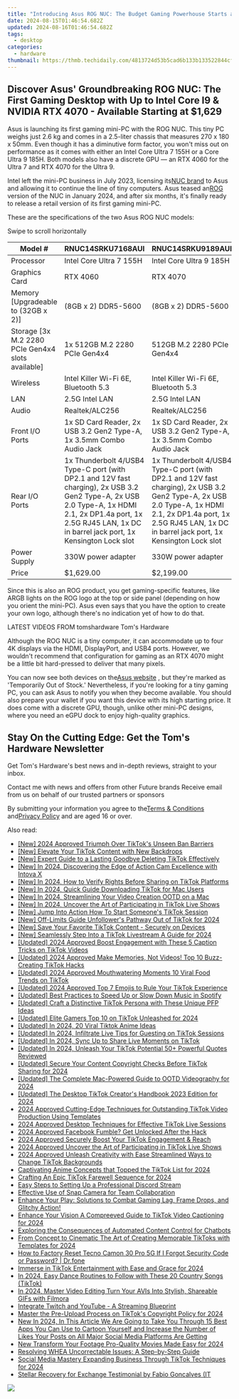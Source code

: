 ```yaml
---
title: "Introducing Asus ROG NUC: The Budget Gaming Powerhouse Starts at Just $1,629"
date: 2024-08-15T01:46:54.682Z
updated: 2024-08-16T01:46:54.682Z
tags:
  - desktop
categories:
  - hardware
thumbnail: https://thmb.techidaily.com/4813724d53b5cad6b133b133522844cf1838d9743eb384dd583504939bc1aed2.jpg
---
```


## Discover Asus' Groundbreaking ROG NUC: The First Gaming Desktop with Up to Intel Core I9 & NVIDIA RTX 4070 - Available Starting at $1,629

Asus is launching its first gaming mini-PC with the ROG NUC. This tiny PC weighs just 2.6 kg and comes in a 2.5-liter chassis that measures 270 x 180 x 50mm. Even though it has a diminutive form factor, you won't miss out on performance as it comes with either an Intel Core Ultra 7 155H or a Core Ultra 9 185H. Both models also have a discrete GPU — an RTX 4060 for the Ultra 7 and RTX 4070 for the Ultra 9.

 Intel left the mini-PC business in July 2023, licensing its[NUC brand](https://www.tomshardware.com/news/nuc-is-now-officially-part-of-the-asus-product-lineup) to Asus and allowing it to continue the line of tiny computers. Asus teased an[ROG](https://www.tomshardware.com/desktops/mini-pcs/asus-teases-rog-nuc-ready-to-be-unveiled-on-january-8) version of the NUC in January 2024, and after six months, it's finally ready to release a retail version of its first gaming mini-PC.

These are the specifications of the two Asus ROG NUC models:

 Swipe to scroll horizontally

| Model #                                             | RNUC14SRKU7168AUI                                                                                                                                                                                                  | RNUC14SRKU9189AUI                                                                                                                                                                                                  |
| --------------------------------------------------- | ------------------------------------------------------------------------------------------------------------------------------------------------------------------------------------------------------------------ | ------------------------------------------------------------------------------------------------------------------------------------------------------------------------------------------------------------------ |
| Processor                                           | Intel Core Ultra 7 155H                                                                                                                                                                                            | Intel Core Ultra 9 185H                                                                                                                                                                                            |
| Graphics Card                                       | RTX 4060                                                                                                                                                                                                           | RTX 4070                                                                                                                                                                                                           |
| Memory \[Upgradeable to (32GB x 2)\]                | (8GB x 2) DDR5-5600                                                                                                                                                                                                | (8GB x 2) DDR5-5600                                                                                                                                                                                                |
| Storage \[3x M.2 2280 PCIe Gen4x4 slots available\] | 1x 512GB M.2 2280 PCIe Gen4x4                                                                                                                                                                                      | 512GB M.2 2280 PCIe Gen4x4                                                                                                                                                                                         |
| Wireless                                            | Intel Killer Wi-Fi 6E, Bluetooth 5.3                                                                                                                                                                               | Intel Killer Wi-Fi 6E, Bluetooth 5.3                                                                                                                                                                               |
| LAN                                                 | 2.5G Intel LAN                                                                                                                                                                                                     | 2.5G Intel LAN                                                                                                                                                                                                     |
| Audio                                               | Realtek/ALC256                                                                                                                                                                                                     | Realtek/ALC256                                                                                                                                                                                                     |
| Front I/O Ports                                     | 1x SD Card Reader, 2x USB 3.2 Gen2 Type-A, 1x 3.5mm Combo Audio Jack                                                                                                                                               | 1x SD Card Reader, 2x USB 3.2 Gen2 Type-A, 1x 3.5mm Combo Audio Jack                                                                                                                                               |
| Rear I/O Ports                                      | 1x Thunderbolt 4/USB4 Type-C port (with DP2.1 and 12V fast charging), 2x USB 3.2 Gen2 Type-A, 2x USB 2.0 Type-A, 1x HDMI 2.1, 2x DP1.4a port, 1x 2.5G RJ45 LAN, 1x DC in barrel jack port, 1x Kensington Lock slot | 1x Thunderbolt 4/USB4 Type-C port (with DP2.1 and 12V fast charging), 2x USB 3.2 Gen2 Type-A, 2x USB 2.0 Type-A, 1x HDMI 2.1, 2x DP1.4a port, 1x 2.5G RJ45 LAN, 1x DC in barrel jack port, 1x Kensington Lock slot |
| Power Supply                                        | 330W power adapter                                                                                                                                                                                                 | 330W power adapter                                                                                                                                                                                                 |
| Price                                               | $1,629.00                                                                                                                                                                                                          | $2,199.00                                                                                                                                                                                                          |

 Since this is also an ROG product, you get gaming-specific features, like ARGB lights on the ROG logo at the top or side panel (depending on how you orient the mini-PC). Asus even says that you have the option to create your own logo, although there's no indication yet of how to do that.

 LATEST VIDEOS FROM tomshardware Tom's Hardware

 Although the ROG NUC is a tiny computer, it can accommodate up to four 4K displays via the HDMI, DisplayPort, and USB4 ports. However, we wouldn't recommend that configuration for gaming as an RTX 4070 might be a little bit hard-pressed to deliver that many pixels.

 You can now see both devices on the[Asus website](https://clk.tradedoubler.com/click?p=332082&a=2384895&epi=tomshardware-us-6479410811963061514&url=https%3A%2F%2Frog.asus.com%2Fus%2Fdesktops%2Fmini-pc%2Frog-nuc%2F) , but they're marked as 'Temporarily Out of Stock.' Nevertheless, if you're looking for a tiny gaming PC, you can ask Asus to notify you when they become available. You should also prepare your wallet if you want this device with its high starting price. It does come with a discrete GPU, though, unlike other mini-PC designs, where you need an eGPU dock to enjoy high-quality graphics.

## Stay On the Cutting Edge: Get the Tom's Hardware Newsletter

 Get Tom's Hardware's best news and in-depth reviews, straight to your inbox.

 Contact me with news and offers from other Future brands  Receive email from us on behalf of our trusted partners or sponsors

 By submitting your information you agree to the[Terms & Conditions](https://futureplc.com/terms-conditions/) and[Privacy Policy](https://futureplc.com/privacy-policy/) and are aged 16 or over.


<ins class="adsbygoogle"
     style="display:block"
     data-ad-format="autorelaxed"
     data-ad-client="ca-pub-7571918770474297"
     data-ad-slot="1223367746"></ins>



<ins class="adsbygoogle"
     style="display:block"
     data-ad-client="ca-pub-7571918770474297"
     data-ad-slot="8358498916"
     data-ad-format="auto"
     data-full-width-responsive="true"></ins>

<span class="atpl-alsoreadstyle">Also read:</span>
<div><ul>
<li><a href="https://tiktok-video-files.techidaily.com/new-2024-approved-triumph-over-tiktoks-unseen-ban-barriers/"><u>[New] 2024 Approved  Triumph Over TikTok's Unseen Ban Barriers</u></a></li>
<li><a href="https://tiktok-video-files.techidaily.com/new-elevate-your-tiktok-content-with-new-backdrops/"><u>[New] Elevate Your TikTok Content with New Backdrops</u></a></li>
<li><a href="https://tiktok-video-files.techidaily.com/new-expert-guide-to-a-lasting-goodbye-deleting-tiktok-effectively/"><u>[New] Expert Guide to a Lasting Goodbye  Deleting TikTok Effectively</u></a></li>
<li><a href="https://fox-http.techidaily.com/new-in-2024-discovering-the-edge-of-action-cam-excellence-with-intova-x/"><u>[New] In 2024, Discovering the Edge of Action Cam Excellence with Intova X</u></a></li>
<li><a href="https://tiktok-video-files.techidaily.com/new-in-2024-how-to-verify-rights-before-sharing-on-tiktok-platforms/"><u>[New] In 2024, How to Verify Rights Before Sharing on TikTok Platforms</u></a></li>
<li><a href="https://tiktok-video-files.techidaily.com/new-in-2024-quick-guide-downloading-tiktok-for-mac-users/"><u>[New] In 2024, Quick Guide  Downloading TikTok for Mac Users</u></a></li>
<li><a href="https://tiktok-video-files.techidaily.com/new-in-2024-streamlining-your-video-creation-ootd-on-a-mac/"><u>[New] In 2024, Streamlining Your Video Creation  OOTD on a Mac</u></a></li>
<li><a href="https://tiktok-video-files.techidaily.com/new-in-2024-uncover-the-art-of-participating-in-tiktok-live-shows/"><u>[New] In 2024, Uncover the Art of Participating in TikTok Live Shows</u></a></li>
<li><a href="https://tiktok-video-files.techidaily.com/new-jump-into-action-how-to-start-someones-tiktok-session/"><u>[New] Jump Into Action  How To Start Someone's TikTok Session</u></a></li>
<li><a href="https://tiktok-video-files.techidaily.com/new-off-limits-guide-unfollowers-pathway-out-of-tiktok-for-2024/"><u>[New] Off-Limits Guide  Unfollower's Pathway Out of TikTok for 2024</u></a></li>
<li><a href="https://tiktok-video-files.techidaily.com/new-save-your-favorite-tiktok-content-securely-on-devices/"><u>[New] Save Your Favorite TikTok Content - Securely on Devices</u></a></li>
<li><a href="https://tiktok-video-files.techidaily.com/new-seamlessly-step-into-a-tiktok-livestream-a-guide-for-2024/"><u>[New] Seamlessly Step Into a TikTok Livestream  A Guide for 2024</u></a></li>
<li><a href="https://tiktok-video-files.techidaily.com/updated-2024-approved-boost-engagement-with-these-5-caption-tricks-on-tiktok-videos/"><u>[Updated] 2024 Approved  Boost Engagement with These 5 Caption Tricks on TikTok Videos</u></a></li>
<li><a href="https://tiktok-video-files.techidaily.com/updated-2024-approved-make-memories-not-videos-top-10-buzz-creating-tiktok-hacks/"><u>[Updated] 2024 Approved  Make Memories, Not Videos!  Top 10 Buzz-Creating TikTok Hacks</u></a></li>
<li><a href="https://tiktok-video-files.techidaily.com/updated-2024-approved-mouthwatering-moments-10-viral-food-trends-on-tiktok/"><u>[Updated] 2024 Approved  Mouthwatering Moments  10 Viral Food Trends on TikTok</u></a></li>
<li><a href="https://tiktok-video-files.techidaily.com/updated-2024-approved-top-7-emojis-to-rule-your-tiktok-experience/"><u>[Updated] 2024 Approved  Top 7 Emojis to Rule Your TikTok Experience</u></a></li>
<li><a href="https://extra-lessons.techidaily.com/updated-best-practices-to-speed-up-or-slow-down-music-in-spotify/"><u>[Updated] Best Practices to Speed Up or Slow Down Music in Spotify</u></a></li>
<li><a href="https://tiktok-video-files.techidaily.com/updated-craft-a-distinctive-tiktok-persona-with-these-unique-pfp-ideas/"><u>[Updated] Craft a Distinctive TikTok Persona with These Unique PFP Ideas</u></a></li>
<li><a href="https://tiktok-video-files.techidaily.com/updated-elite-gamers-top-10-on-tiktok-unleashed-for-2024/"><u>[Updated] Elite Gamers  Top 10 on TikTok Unleashed for 2024</u></a></li>
<li><a href="https://tiktok-video-files.techidaily.com/updated-in-2024-20-viral-tiktok-anime-ideas/"><u>[Updated] In 2024, 20 Viral Tiktok Anime Ideas</u></a></li>
<li><a href="https://tiktok-video-files.techidaily.com/updated-in-2024-infiltrate-live-tips-for-guesting-on-tiktok-sessions/"><u>[Updated] In 2024, Infiltrate Live  Tips for Guesting on TikTok Sessions</u></a></li>
<li><a href="https://tiktok-video-files.techidaily.com/updated-in-2024-sync-up-to-share-live-moments-on-tiktok/"><u>[Updated] In 2024, Sync Up to Share Live Moments on TikTok</u></a></li>
<li><a href="https://tiktok-video-files.techidaily.com/updated-in-2024-unleash-your-tiktok-potential-50plus-powerful-quotes-reviewed/"><u>[Updated] In 2024, Unleash Your TikTok Potential  50+ Powerful Quotes Reviewed</u></a></li>
<li><a href="https://tiktok-video-files.techidaily.com/updated-secure-your-content-copyright-checks-before-tiktok-sharing-for-2024/"><u>[Updated] Secure Your Content  Copyright Checks Before TikTok Sharing for 2024</u></a></li>
<li><a href="https://tiktok-video-files.techidaily.com/updated-the-complete-mac-powered-guide-to-ootd-videography-for-2024/"><u>[Updated] The Complete Mac-Powered Guide to OOTD Videography for 2024</u></a></li>
<li><a href="https://tiktok-video-files.techidaily.com/updated-the-desktop-tiktok-creators-handbook-2023-edition-for-2024/"><u>[Updated] The Desktop TikTok Creator's Handbook 2023 Edition for 2024</u></a></li>
<li><a href="https://tiktok-video-files.techidaily.com/2024-approved-cutting-edge-techniques-for-outstanding-tiktok-video-production-using-templates/"><u>2024 Approved  Cutting-Edge Techniques for Outstanding TikTok Video Production Using Templates</u></a></li>
<li><a href="https://tiktok-video-files.techidaily.com/2024-approved-desktop-techniques-for-effective-tiktok-live-sessions/"><u>2024 Approved  Desktop Techniques for Effective TikTok Live Sessions</u></a></li>
<li><a href="https://facebook-videos.techidaily.com/2024-approved-facebook-fumble-get-unlocked-after-the-hack/"><u>2024 Approved  Facebook Fumble? Get Unlocked After the Hack</u></a></li>
<li><a href="https://tiktok-video-files.techidaily.com/2024-approved-securely-boost-your-tiktok-engagement-and-reach/"><u>2024 Approved  Securely Boost Your TikTok Engagement & Reach</u></a></li>
<li><a href="https://tiktok-video-files.techidaily.com/2024-approved-uncover-the-art-of-participating-in-tiktok-live-shows/"><u>2024 Approved  Uncover the Art of Participating in TikTok Live Shows</u></a></li>
<li><a href="https://tiktok-video-files.techidaily.com/2024-approved-unleash-creativity-with-ease-streamlined-ways-to-change-tiktok-backgrounds/"><u>2024 Approved  Unleash Creativity with Ease  Streamlined Ways to Change TikTok Backgrounds</u></a></li>
<li><a href="https://tiktok-video-files.techidaily.com/captivating-anime-concepts-that-topped-the-tiktok-list-for-2024/"><u>Captivating Anime Concepts that Topped the TikTok List for 2024</u></a></li>
<li><a href="https://tiktok-video-files.techidaily.com/crafting-an-epic-tiktok-farewell-sequence-for-2024/"><u>Crafting An Epic TikTok Farewell Sequence for 2024</u></a></li>
<li><a href="https://tiktok-video-files.techidaily.com/easy-steps-to-setting-up-a-professional-discord-stream/"><u>Easy Steps to Setting Up a Professional Discord Stream</u></a></li>
<li><a href="https://tiktok-video-files.techidaily.com/effective-use-of-snap-camera-for-team-collaboration/"><u>Effective Use of Snap Camera for Team Collaboration</u></a></li>
<li><a href="https://program-issues.techidaily.com/enhance-your-play-solutions-to-combat-gaming-lag-frame-drops-and-glitchy-action/"><u>Enhance Your Play: Solutions to Combat Gaming Lag, Frame Drops, and Glitchy Action!</u></a></li>
<li><a href="https://tiktok-video-files.techidaily.com/enhance-your-vision-a-compreeved-guide-to-tiktok-video-captioning-for-2024/"><u>Enhance Your Vision  A Compreeved Guide to TikTok Video Captioning for 2024</u></a></li>
<li><a href="https://tech-haven.techidaily.com/exploring-the-consequences-of-automated-content-control-for-chatbots/"><u>Exploring the Consequences of Automated Content Control for Chatbots</u></a></li>
<li><a href="https://tiktok-video-files.techidaily.com/from-concept-to-cinematic-the-art-of-creating-memorable-tiktoks-with-templates-for-2024/"><u>From Concept to Cinematic  The Art of Creating Memorable TikToks with Templates for 2024</u></a></li>
<li><a href="https://techidaily.com/how-to-factory-reset-tecno-camon-30-pro-5g-if-i-forgot-security-code-or-password-drfone-by-drfone-reset-android-reset-android/"><u>How to Factory Reset Tecno Camon 30 Pro 5G If I Forgot Security Code or Password? | Dr.fone</u></a></li>
<li><a href="https://tiktok-video-files.techidaily.com/immerse-in-tiktok-entertainment-with-ease-and-grace-for-2024/"><u>Immerse in TikTok Entertainment with Ease and Grace for 2024</u></a></li>
<li><a href="https://tiktok-video-files.techidaily.com/in-2024-easy-dance-routines-to-follow-with-these-20-country-songs-tiktok/"><u>In 2024, Easy Dance Routines to Follow with These 20 Country Songs (TikTok)</u></a></li>
<li><a href="https://extra-support.techidaily.com/in-2024-master-video-editing-turn-your-avis-into-stylish-shareable-gifs-with-filmora/"><u>In 2024, Master Video Editing  Turn Your AVIs Into Stylish, Shareable GIFs with Filmora</u></a></li>
<li><a href="https://youtube-video-recordings.techidaily.com/integrate-twitch-and-youtube-a-streaming-blueprint/"><u>Integrate Twitch and YouTube - A Streaming Blueprint</u></a></li>
<li><a href="https://tiktok-video-files.techidaily.com/master-the-pre-upload-process-on-tiktoks-copyright-policy-for-2024/"><u>Master the Pre-Upload Process on TikTok's Copyright Policy for 2024</u></a></li>
<li><a href="https://video-content-creator.techidaily.com/new-in-2024-in-this-article-we-are-going-to-take-you-through-15-best-apps-you-can-use-to-cartoon-yourself-and-increase-the-number-of-likes-your-posts-on-all/"><u>New In 2024, In This Article We Are Going to Take You Through 15 Best Apps You Can Use to Cartoon Yourself and Increase the Number of Likes Your Posts on All Major Social Media Platforms Are Getting</u></a></li>
<li><a href="https://smart-video-editing.techidaily.com/new-transform-your-footage-pro-quality-movies-made-easy-for-2024/"><u>New Transform Your Footage Pro-Quality Movies Made Easy for 2024</u></a></li>
<li><a href="https://techno-recovery.techidaily.com/resolving-whea-uncorrectable-issues-a-step-by-step-guide/"><u>Resolving WHEA Uncorrectable Issues: A Step-by-Step Guide</u></a></li>
<li><a href="https://tiktok-video-files.techidaily.com/social-media-mastery-expanding-business-through-tiktok-techniques-for-2024/"><u>Social Media Mastery  Expanding Business Through TikTok Techniques for 2024</u></a></li>
<li><a href="https://data-wizards.techidaily.com/stellar-recovery-for-exchange-testimonial-by-fabio-goncalves-it/"><u>Stellar Recovery for Exchange Testimonial by Fabio Goncalves (IT</u></a></li>
</ul></div>

<!-- affiliate ads begin -->
<a href="https://store.nero.com/order/checkout.php?PRODS=22889392&QTY=1&AFFILIATE=108875&CART=1"><img src="http://webstatic.nero.com/nero2015-com-wAssets/img/affiliate/media/banner728-90eng.jpg" border="0"></a>
<!-- affiliate ads end -->